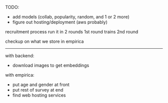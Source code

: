 TODO:

- add models (collab, popularity, random, and 1 or 2 more)
- figure out hosting/deployment (aws probably)

recruitment process
run it in 2 rounds
1st round trains 2nd round

checkup on what we store in empirica

---

with backend:

- download images to get embeddings

with empirica:

- put age and gender at front
- put rest of survey at end
- find web hosting services
